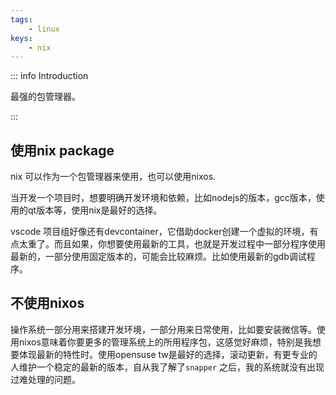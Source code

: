 ```yaml
---
tags:
    - linux
keys:
    - nix
---
```


::: info Introduction

最强的包管理器。

:::

## 使用nix package 

nix 可以作为一个包管理器来使用，也可以使用nixos.

当开发一个项目时，想要明确开发环境和依赖，比如nodejs的版本，gcc版本，使用的qt版本等，使用nix是最好的选择。

vscode 项目组好像还有devcontainer，它借助docker创建一个虚拟的环境，有点太重了。而且如果，你想要使用最新的工具，也就是开发过程中一部分程序使用最新的，一部分使用固定版本的，可能会比较麻烦。比如使用最新的gdb调试程序。

## 不使用nixos

操作系统一部分用来搭建开发环境，一部分用来日常使用，比如要安装微信等。使用nixos意味着你要更多的管理系统上的所用程序包，这感觉好麻烦，特别是我想要体现最新的特性时。使用opensuse tw是最好的选择，滚动更新，有更专业的人维护一个稳定的最新的版本，自从我了解了`snapper` 之后，我的系统就没有出现过难处理的问题。





